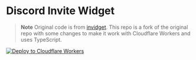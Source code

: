 # Discord Invite Widget

> **Note**
> Original code is from [invidget](https://github.com/SwitchbladeBot/invidget). This repo is a fork of the original repo with some changes to make it work with Cloudflare Workers and uses TypeScript.

[![Deploy to Cloudflare Workers](https://deploy.workers.cloudflare.com/button)](https://deploy.workers.cloudflare.com/?url=https://github.com/Dev-CasperTheGhost/discord-invite-widget)
